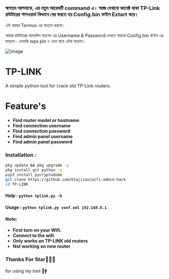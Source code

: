 ### স্বাগতম আপনাকে, এর নতুন আরেকটি command এ। আজ দেখাবো কানেক্ট থাকা TP-Link রাউটারের পাসওয়ার্ড কিভাবে বের করতে হয় Config.bin ফাইল Extart করে। 
এটা আমরা Termux এর মাধ্যমে করবো। 

আমরা রাউটারের অ্যাডমিন প্যানেল এর Username & Password দেখতে পারবো Config.bin ফাইল এর মাধ্যমে। এমনকি wps pin ও দেখা যাবে এটার মাধ্যমে। 

![image](https://github.com/Gtajisan/wifi-admin-hack/assets/124022055/b0050088-e78e-46fc-981d-a045ea4f2c0f)


# TP-LINK
A simple python tool for crack old TP-Link routers.

# Feature's
+ **Find router model or hostname**
+ **Find connection username**
+ **Find connection password**
+ **Find admin panel username**
+ **Find admin panel password**

### Installation :

```bash
pkg update && pkg upgrade -y
pkg install git python -y
pip3 install pycryptodome
git clone https://github.com/Gtajisan/wifi-admin-hack
cd TP-LINK

```

#### Help : `python tplink.py -h`
#### Usage : `python tplink.py conf.xml 192.168.0.1`

#### Note: 
+ **First turn on your Wifi.**
+ **Connect to the wifi.**
+ **Only works on TP-LINK old routers**
+ **Not working on new router**

### Thanks For Star🙏👨‍💻
for using my tool 💛🚹


